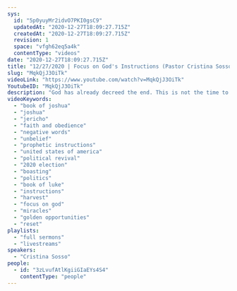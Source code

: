 ```yaml
---
sys:
  id: "5p0yuyMr2idvO7PKI0gsC9"
  updatedAt: "2020-12-27T18:09:27.715Z"
  createdAt: "2020-12-27T18:09:27.715Z"
  revision: 1
  space: "vfgh62eq5a4k"
  contentType: "videos"
date: "2020-12-27T18:09:27.715Z"
title: "12/27/2020 | Focus on God's Instructions (Pastor Cristina Sosso)"
slug: "MqkQjJ3OiTk"
videoLink: "https://www.youtube.com/watch?v=MqkQjJ3OiTk"
YoutubeID: "MqkQjJ3OiTk"
description: "God has already decreed the end. This is not the time to spread a negative report, or speak negative words. We must focus on God's instructions. The future generations will be forever affected by our obedience. This seromon was delivered by Pastor Cristina Sosso on December 27, 2020 at Freedom Fellowship Church International."
videoKeywords:
  - "book of joshua"
  - "joshua"
  - "jericho"
  - "faith and obedience"
  - "negative words"
  - "unbelief"
  - "prophetic instructions"
  - "united states of america"
  - "political revival"
  - "2020 election"
  - "boasting"
  - "politics"
  - "book of luke"
  - "instructions"
  - "harvest"
  - "focus on god"
  - "miracles"
  - "golden opportunities"
  - "reset"
playlists:
  - "full sermons"
  - "livestreams"
speakers:
  - "Cristina Sosso"
people:
  - id: "3zLvufAtlKgiiGIaEYs4S4"
    contentType: "people"
---
```


